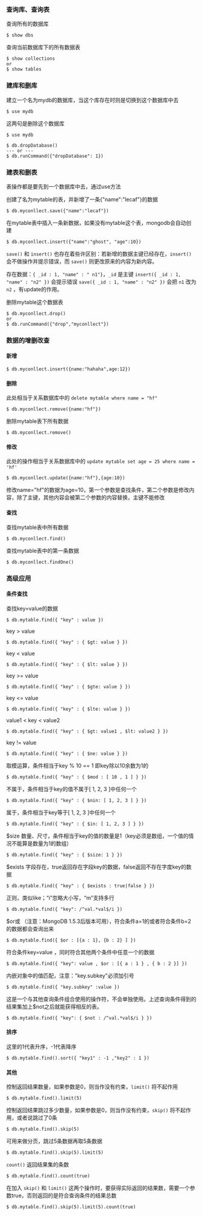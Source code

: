 ### 查询库、查询表

查询所有的数据库

```shell
$ show dbs
```

查询当前数据库下的所有数据表

```shell
$ show collections
or
$ show tables
```



### 建库和删库

建立一个名为mydb的数据库，当这个库存在时则是切换到这个数据库中去

```shell
$ use mydb
```

这两句是删除这个数据库

```shell
$ use mydb

$ db.dropDatabase()
--- or ---
$ db.runCommand({"dropDatabase": 1})
```



### 建表和删表

表操作都是要先到一个数据库中去，通过use方法

创建了名为mytable的表，并新增了一条{"name":"lecaf"}的数据

```shell
$ db.myconllect.save({"name":"lecaf"})
```

在mytable表中插入一条新数据，如果没有mytable这个表，mongodb会自动创建

 ```shell
$ db.myconllect.insert({"name":"ghost", "age":10})
 ```

`save()` 和 `insert()` 也存在着些许区别：若新增的数据主键已经存在，`insert()`会不做操作并提示错误，而 `save()` 则更改原来的内容为新内容。

 存在数据：`{ _id : 1, "name" : " n1"}`，`_id` 是主键
 `insert({ _id : 1, "name" : "n2" })`   会提示错误
 `save({ _id : 1, "name" : "n2" })`   会把 `n1` 改为`n2` ，有update的作用。

删除mytable这个数据表

```shell
$ db.myconllect.drop()
or
$ db.runCommand({"drop","myconllect"})
```



### 数据的增删改查

#### 新增

```shell
$ db.myconllect.insert({name:"hahaha",age:12})
```

#### 删除

此处相当于关系数据库中的 `delete mytable where name = "hf"`

```shell
$ db.myconllect.remove({name:"hf"})
```

删除mytable表下所有数据

```shell
$ db.myconllect.remove() 
```

#### 修改

此处的操作相当于关系数据库中的 `update mytable set age = 25 where name = 'hf'`

```shell
$ db.myconllect.update({name:"hf"},{age:10})
```

修改name="hf"的数据为age=10，第一个参数是查找条件，第二个参数是修改内容，除了主键，其他内容会被第二个参数的内容替换，主键不能修改

#### 查找

查找mytable表中所有数据

```shell
$ db.myconllect.find()
```

查找mytable表中的第一条数据

```shell
$ db.myconllect.findOne()
```



### 高级应用

#### 条件查找

查找key=value的数据

```shell
$ db.mytable.find({ "key" : value })
```

key > value

```shell
$ db.mytable.find({ "key" : { $gt: value } })
```

key < value

```shell
$ db.mytable.find({ "key" : { $lt: value } })
```

key >= value

```shell
$ db.mytable.find({ "key" : { $gte: value } })
```

key <= value

```shell
$ db.mytable.find({ "key" : { $lte: value } })
```

value1 < key < value2

```shell
$ db.mytable.find({ "key" : { $gt: value1 , $lt: value2 } })
```

 key != value

```shell
$ db.mytable.find({ "key" : { $ne: value } })
```

取模运算，条件相当于key % 10 == 1 即key除以10余数为1的

```shell
$ db.mytable.find({ "key" : { $mod : [ 10 , 1 ] } })
```

不属于，条件相当于key的值不属于[ 1, 2, 3 ]中任何一个

```shell
$ db.mytable.find({ "key" : { $nin: [ 1, 2, 3 ] } })
```

属于，条件相当于key等于[ 1, 2, 3 ]中任何一个

```shell
$ db.mytable.find({ "key" : { $in: [ 1, 2, 3 ] } })
```

$size 数量、尺寸，条件相当于key的值的数量是1（key必须是数组，一个值的情况不能算是数量为1的数组）

```shell
$ db.mytable.find({ "key" : { $size: 1 } })
```

$exists 字段存在，true返回存在字段key的数据，false返回不存在字度key的数据

```shell
$ db.mytable.find({ "key" : { $exists : true|false } })
```

正则，类似like；“i”忽略大小写，“m”支持多行

```shell
$ db.mytable.find({ "key": /^val.*val$/i })
```

$or或 （注意：MongoDB 1.5.3后版本可用），符合条件a=1的或者符合条件b=2的数据都会查询出来

```shell
$ db.mytable.find({ $or : [{a : 1}, {b : 2} ] })
```

符合条件key=value ，同时符合其他两个条件中任意一个的数据

```shell
$ db.mytable.find({ "key": value , $or : [{ a : 1 } , { b : 2 }] })
```

内嵌对象中的值匹配，注意："key.subkey"必须加引号

```shell
$ db.mytable.find({ "key.subkey" :value })
```

这是一个与其他查询条件组合使用的操作符，不会单独使用。上述查询条件得到的结果集加上$not之后就能获得相反的表。

```shell
$ db.mytable.find({ "key": { $not : /^val.*val$/i } })
```

#### 排序

这里的1代表升序，-1代表降序

```shell
$ db.mytable.find().sort({ "key1" : -1 ,"key2" : 1 })
```

#### 其他

控制返回结果数量，如果参数是0，则当作没有约束，`limit()` 将不起作用

```shell
$ db.mytable.find().limit(5)
```

控制返回结果跳过多少数量，如果参数是0，则当作没有约束，`skip()` 将不起作用，或者说跳过了0条

```shell
$ db.mytable.find().skip(5)
```

可用来做分页，跳过5条数据再取5条数据

```shell
$ db.mytable.find().skip(5).limit(5)
```

 `count()` 返回结果集的条数

```shell
$ db.mytable.find().count(true)
```

在加入 `skip()` 和 `limit()` 这两个操作时，要获得实际返回的结果数，需要一个参数true，否则返回的是符合查询条件的结果总数

```shell
$ db.mytable.find().skip(5).limit(5).count(true)
```

